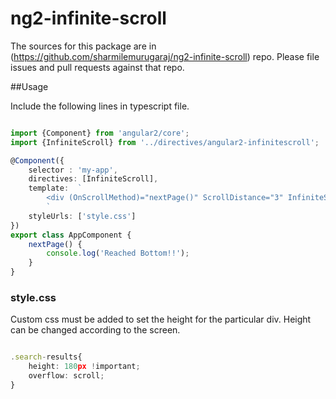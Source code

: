 ng2-infinite-scroll
=========

The sources for this package are in (https://github.com/sharmilemurugaraj/ng2-infinite-scroll) repo. Please file issues and pull requests against that repo.

##Usage

Include the following lines in typescript file.
```typescript

import {Component} from 'angular2/core';
import {InfiniteScroll} from '../directives/angular2-infinitescroll';

@Component({
    selector : 'my-app',
    directives: [InfiniteScroll],
    template:  `
        <div (OnScrollMethod)="nextPage()" ScrollDistance="3" InfiniteScroll="InfiniteScroll"></div>
        `
    styleUrls: ['style.css']
})
export class AppComponent {
    nextPage() {
        console.log('Reached Bottom!!');
    }
}
```
### style.css

Custom css must be added to set the height for the particular div. Height can be changed according to the screen.

```typescript

.search-results{
	height: 180px !important;
	overflow: scroll;
}
```




